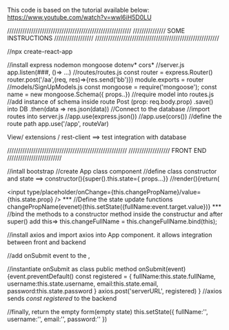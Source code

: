 
This code is based on the tutorial available below:
https://www.youtube.com/watch?v=wwl6iH5D0LU


/////////////////////////////////////////////////////////
///////////////    SOME INSTRUCTIONS   //////////////////
/////////////////////////////////////////////////////////

//npx create-react-app

//install express nodemon mongoose dotenv* cors*
//server.js
	app.listen(###, ()=> ...)
//routes/routes.js
	const router = express.Router()
	router.post('/aa',(req, res)=>{res.send('bb')})
	module.exports = router
//models/SignUpModels.js
	const mongoose = require('mongoose');
	const name = new mongoose.Schema({ props..})
//require model into routes.js
//add instance of schema inside route Post 
	(prop: req.body.prop)
	.save() into DB
	.then(data => res.json(data))
//Connect to the database
//import routes into server.js
	//app.use(express.json())
	//app.use(cors())
	//define the route path app.use('/app', routeVar)
	
View/ extensions / rest-client ==> test integration with database

///////////////////////////////////////////////////////
/////////////////// FRONT END /////////////////////////

//intall bootstrap
//create App class component
	//define class constructor and state ==> constructor(){super().this.state={ props...}}
	//render(){return(<form>
		<input
		  type/placeholder/onChange={this.changePropName}/value={this.state.prop}
 		/>
		***
//Define the state update functions
	changePropName(evenet){this.setState({fullName:event.target.value})}
	***
//bind the methods to a constructor method
	inside the constructur and after super() add this=>
		this.changeFullName = this.changeFullName.bind(this);

//install axios and import axios into App component.
	it allows integration between front and backend

//add onSubmit event to the <form>, 
	<form onSubmit={this.onSubmit.bind(this)}>

//instantiate onSubmit as class public method
	onSubmit(event){event.preventDefault()
		 const registered = {
            		fullName:this.state.fullName,
            		username:this.state.username,
            		email:this.state.email,
            		password:this.state.password
        		}
			axios.post('serverURL', registered)
		}
//axios sends *const registered* to the backend

//finally, return the empty form(empty state)
	this.setState({
            fullName:'',
            username:'',
            email:'',
            password:''
        })